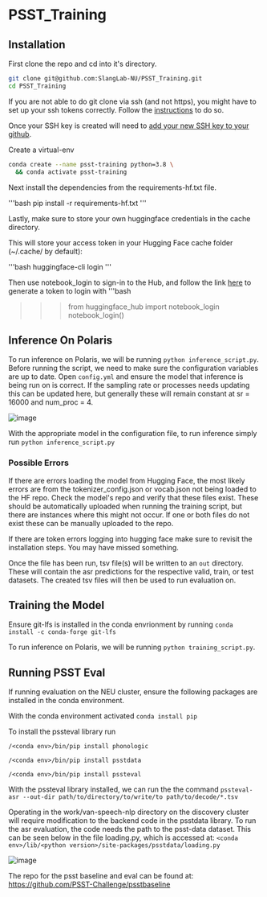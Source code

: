 # PSST_Training

## Installation

First clone the repo and cd into it's directory.

```bash
git clone git@github.com:SlangLab-NU/PSST_Training.git
cd PSST_Training
```

If you are not able to do git clone via ssh (and not https), you might have to set up your ssh tokens correctly. Follow the [instructions](https://docs.github.com/en/authentication/connecting-to-github-with-ssh/generating-a-new-ssh-key-and-adding-it-to-the-ssh-agent) to do so.


Once your SSH key is created will need to [add your new SSH key to your github](https://docs.github.com/en/authentication/connecting-to-github-with-ssh/adding-a-new-ssh-key-to-your-github-account).

Create a virtual-env
```bash
conda create --name psst-training python=3.8 \
  && conda activate psst-training
```

Next install the dependencies from the requirements-hf.txt file.

'''bash
pip install -r requirements-hf.txt
'''

Lastly, make sure to store your own huggingface credentials in the cache directory.

This will store your access token in your Hugging Face cache folder (~/.cache/ by default):

'''bash
huggingface-cli login
'''

Then use notebook_login to sign-in to the Hub, and follow the link [here](huggingface.co/settings/tokens) to generate a token to login with
'''bash
>>> from huggingface_hub import notebook_login
>>> notebook_login()

## Inference On Polaris

To run inference on Polaris, we will be running ```python inference_script.py```. Before running the script, we need to make sure the configuration variables are up to date. Open ```config.yml``` and ensure the model that inference is being run on is correct. If the sampling rate or processes needs updating this can be updated here, but generally these will remain constant at sr = 16000 and num_proc = 4. 

![image](https://github.com/SlangLab-NU/PSST_Training/assets/105329387/aba74711-137c-419c-ba3d-d2cb9c5fbc4c)

With the appropriate model in the configuration file, to run inference simply run ```python inference_script.py```

### Possible Errors

If there are errors loading the model from Hugging Face, the most likely errors are from the tokenizer_config.json or vocab.json not being loaded to the HF repo. Check the model's repo and verify that these files exist. These should be automatically uploaded when running the training script, but there are instances where this might not occur. If one or both files do not exist these can be manually uploaded to the repo.

If there are token errors logging into hugging face make sure to revisit the installation steps. You may have missed something.


Once the file has been run, tsv file(s) will be written to an ```out``` directory. These will contain the asr predictions for the respective valid, train, or test datasets. The created tsv files will then be used to run evaluation on.

## Training the Model

Ensure git-lfs is installed in the conda envrionment by running ```conda install -c conda-forge git-lfs```

To run inference on Polaris, we will be running ```python training_script.py```.

## Running PSST Eval

If running evaluation on the NEU cluster, ensure the following packages are installed in the conda environment.

With the conda environment activated
```conda install pip```

To install the pssteval library run

```/<conda env>/bin/pip install phonologic```

```/<conda env>/bin/pip install psstdata```

```/<conda env>/bin/pip install pssteval```

With the pssteval library installed, we can run the the command
```pssteval-asr --out-dir path/to/directory/to/write/to path/to/decode/*.tsv```

Operating in the work/van-speech-nlp directory on the discovery cluster will require modification to the backend code in the psstdata library. To run the asr evaluation, the code needs the path to the psst-data dataset. This can be seen below in the file loading.py, which is accessed at: ```<conda env>/lib/<python version>/site-packages/psstdata/loading.py```

![image](https://github.com/SlangLab-NU/PSST_Training/assets/105329387/8fa25b4e-32db-4596-8d53-d3b24b6270b1)

The repo for the psst baseline and eval can be found at: https://github.com/PSST-Challenge/psstbaseline
